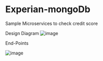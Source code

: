 # Experian-mongoDb
Sample Microservices to check credit score

Design Diagram
![image](https://user-images.githubusercontent.com/19620287/211250594-47a452a9-5b56-47f5-a36c-34a9aff18dd6.png)

End-Points

![image](https://user-images.githubusercontent.com/19620287/211251660-1ea30227-6654-4b05-bd32-0957150d2c87.png)

